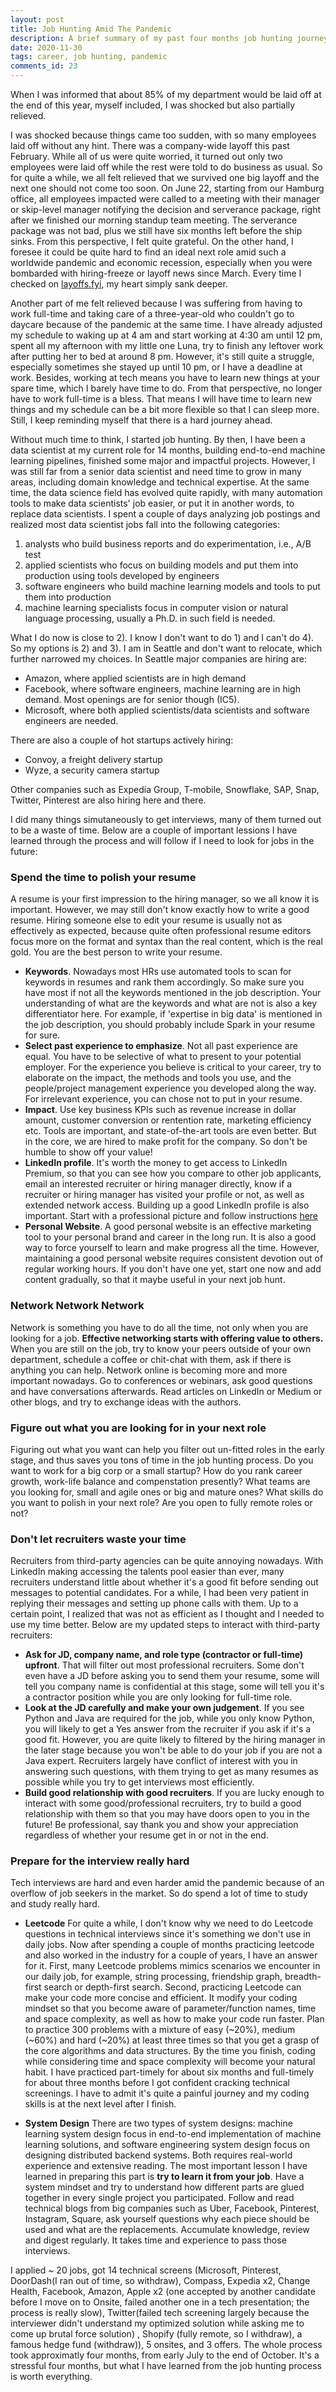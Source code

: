```yaml
---
layout: post
title: Job Hunting Amid The Pandemic
description: A brief summary of my past four months job hunting journey.
date: 2020-11-30
tags: career, job hunting, pandemic
comments_id: 23
---
```


When I was informed that about 85% of my department would be laid off at the end of this year, myself included, I was shocked but also partially relieved. 

I was shocked because things came too sudden, with so many employees laid off without any hint. There was a company-wide layoff this past February. While all of us were quite worried, it turned out only two employees were laid off while the rest were told to do business as usual. So for quite a while, we all felt relieved that we survived one big layoff and the next one should not come too soon. On June 22, starting from our Hamburg office, all employees impacted were called to a meeting with their manager or skip-level manager notifying the decision and serverance package, right after we finished our morning standup team meeting. The serverance package was not bad, plus we still have six months left before the ship sinks. From this perspective, I felt quite grateful. On the other hand, I foresee it could be quite hard to find an ideal next role amid such a worldwide pandemic and economic recession, especially when you were bombarded with hiring-freeze or layoff news since March. Every time I checked on [layoffs.fyi](https://layoffs.fyi/), my heart simply sank deeper.

Another part of me felt relieved because I was suffering from having to work full-time and taking care of a three-year-old who couldn't go to daycare because of the pandemic at the same time. I have already adjusted my schedule to waking up at 4 am and start working at 4:30 am until 12 pm, spent all my afternoon with my little one Luna, try to finish any leftover work after putting her to bed at around 8 pm. However, it's still quite a struggle, especially sometimes she stayed up until 10 pm, or I have a deadline at work. Besides, working at tech means you have to learn new things at your spare time, which I barely have time to do. From that perspective, no longer have to work full-time is a bless. That means I will have time to learn new things and my schedule can be a bit more flexible so that I can sleep more. Still, I keep reminding myself that there is a hard journey ahead.

Without much time to think, I started job hunting. By then, I have been a data scientist at my current role for 14 months, building end-to-end machine learning pipelines, finished some major and impactful projects. However, I was still far from a senior data scientist and need time to grow in many areas, including domain knowledge and technical expertise. At the same time, the data science field has evolved quite rapidly, with many automation tools to make data scientists' job easier, or put it in another words, to replace data scientists. I spent a couple of days analyzing job postings and realized most data scientist jobs fall into the following categories:
1) analysts who build business reports and do experimentation, i.e., A/B test
2) applied scientists who focus on building models and put them into production using tools developed by engineers
3) software engineers who build machine learning models and tools to put them into production
4) machine learning specialists focus in computer vision or natural language processing, usually a Ph.D. in such field is needed.

What I do now is close to 2). I know I don't want to do 1) and I can't do 4). So my options is 2) and 3). I am in Seattle and don't want to relocate, which further narrowed my choices. In Seattle major companies are hiring are:
- Amazon, where applied scientists are in high demand
- Facebook, where software engineers, machine learning are in high demand. Most openings are for senior though (IC5).
- Microsoft, where both applied scientists/data scientists and software engineers are needed.

There are also a couple of hot startups actively hiring:
- Convoy, a freight delivery startup
- Wyze, a security camera startup

Other companies such as Expedia Group, T-mobile, Snowflake, SAP, Snap, Twitter, Pinterest are also hiring here and there.

I did many things simutaneously to get interviews, many of them turned out to be a waste of time. Below are a couple of important lessions I have learned through the process and will follow if I need to look for jobs in the future:

### Spend the time to polish your resume 
A resume is your first impression to the hiring manager, so we all know it is important. However, we may still don't know exactly how to write a good resume. Hiring someone else to edit your resume is usually not as effectively as expected, because quite often professional resume editors focus more on the format and syntax than the real content, which is the real gold. You are the best person to write your resume. 
- **Keywords**. Nowadays most HRs use automated tools to scan for keywords in resumes and rank them accordingly. So make sure you have most if not all the keywords mentioned in the job description. Your understanding of what are the keywords and what are not is also a key differentiator here. For example, if 'expertise in big data' is mentioned in the job description, you should probably include Spark in your resume for sure.
- **Select past experience to emphasize**. Not all past experience are equal. You have to be selective of what to present to your potential employer. For the experience you believe is critical to your career, try to elaborate on the impact, the methods and tools you use, and the people/project management experience you developed along the way. For irrelevant experience, you can chose not to put in your resume.
- **Impact**. Use key business KPIs such as revenue increase in dollar amount, customer conversion or rentention rate, marketing efficiency etc. Tools are important, and state-of-the-art tools are even better. But in the core, we are hired to make profit for the company. So don't be humble to show off your value!
- **LinkedIn profile**. It's worth the money to get access to LinkedIn Premium, so that you can see how you compare to other job applicants, email an interested recruiter or hiring manager directly, know if a recruiter or hiring manager has visited your profile or not, as well as extended network access. Building up a good LinkedIn profile is also important. Start with a professional picture and follow instructions [here](https://www.themuse.com/advice/the-31-best-linkedin-profile-tips-for-job-seekers)
- **Personal Website**. A good personal website is an effective marketing tool to your personal brand and career in the long run. It is also a good way to force yourself to learn and make progress all the time. However, maintaining a good personal website requires consistent devotion out of regular working hours. If you don't have one yet, start one now and add content gradually, so that it maybe useful in your next job hunt.

### Network Network Network
Network is something you have to do all the time, not only when you are looking for a job. **Effective networking starts with offering value to others.** When you are still on the job, try to know your peers outside of your own department, schedule a coffee or chit-chat with them, ask if there is anything you can help. Network online is becoming more and more important nowadays. Go to conferences or webinars, ask good questions and have conversations afterwards. Read articles on LinkedIn or Medium or other blogs, and try to exchange ideas with the authors.

### Figure out what you are looking for in your next role
Figuring out what you want can help you filter out un-fitted roles in the early stage, and thus saves you tons of time in the job hunting process. Do you want to work for a big corp or a small startup? How do you rank career growth, work-life balance and compenstation presently? What teams are you looking for, small and agile ones or big and mature ones? What skills do you want to polish in your next role? Are you open to fully remote roles or not?

### Don't let recruiters waste your time
Recruiters from third-party agencies can be quite annoying nowadays. With LinkedIn making accessing the talents pool easier than ever, many recruiters understand little about whether it's a good fit before sending out messages to potential candidates. For a while, I had been very patient in replying their messages and setting up phone calls with them. Up to a certain point, I realized that was not as efficient as I thought and I needed to use my time better. Below are my updated steps to interact with third-party recruiters:
- **Ask for JD, company name, and role type (contractor or full-time) upfront**. That will filter out most professional recruiters. Some don't even have a JD before asking you to send them your resume, some will tell you company name is confidential at this stage, some will tell you it's a contractor position while you are only looking for full-time role.
- **Look at the JD carefully and make your own judgement**. If you see Python and Java are required for the job, while you only know Python, you will likely to get a Yes answer from the recruiter if you ask if it's a good fit. However, you are quite likely to filtered by the hiring manager in the later stage because you won't be able to do your job if you are not a Java expert. Recruiters largely have conflict of interest with you in answering such questions, with them trying to get as many resumes as possible while you try to get interviews most efficiently. 
- **Build good relationship with good recruiters**. If you are lucky enough to interact with some good/professional recruiters, try to build a good relationship with them so that you may have doors open to you in the future! Be professional, say thank you and show your appreciation regardless of whether your resume get in or not in the end.

### Prepare for the interview really hard
Tech interviews are hard and even harder amid the pandemic because of an overflow of job seekers in the market. So do spend a lot of time to study and study really hard. 
- **Leetcode** 
For quite a while, I don't know why we need to do Leetcode questions in technical interviews since it's something we don't use in daily jobs. Now after spending a couple of months practicing leetcode and also worked in the industry for a couple of years, I have an answer for it. First, many Leetcode problems mimics scenarios we encounter in our daily job, for example, string processing, friendship graph, breadth-first search or depth-first search. Second, practicing Leetcode can make your code more concise and efficient. It modify your coding mindset so that you become aware of parameter/function names, time and space complexity, as well as how to make your code run faster. 
Plan to practice 300 problems with a mixture of easy (~20%), medium (~60%) and hard (~20%) at least three times so that you get a grasp of the core algorithms and data structures. By the time you finish, coding while considering time and space complexity will become your natural habit.
I have practiced part-timely for about six months and full-timely for about three months before I got confident cracking technical screenings. I have to admit it's quite a painful journey and my coding skills is at the next level after I finish.

- **System Design** 
There are two types of system designs: machine learning system design focus in end-to-end implementation of machine learning solutions, and software engineering system design focus on designing distributed backend systems. Both requires real-world experience and extensive reading. The most important lesson I have learned in preparing this part is **try to learn it from your job**. Have a system mindset and try to understand how different parts are glued together in every single project you participated. Follow and read technical blogs from big companies such as Uber, Facebook, Pinterest, Instagram, Square, ask yourself questions why each piece should be used and what are the replacements. Accumulate knowledge, review and digest regularly. It takes time and experience to pass those interviews.

I applied ~ 20 jobs, got 14 technical screens (Microsoft, Pinterest, DoorDash(I ran out of time, so withdraw), Compass, Expedia x2, Change Health, Facebook, Amazon, Apple x2 (one accepted by another candidate before I move on to Onsite, failed another one in a tech presentation; the process is really slow), Twitter(failed tech screening largely because the interviewer didn't understand my optimized solution while asking me to come up brutal force solution) , Shopify (fully remote, so I withdraw), a famous hedge fund (withdraw)), 5 onsites, and 3 offers. The whole process took approximatly four months, from early July to the end of October. It's a stressful four months, but what I have learned from the job hunting process is worth everything. 